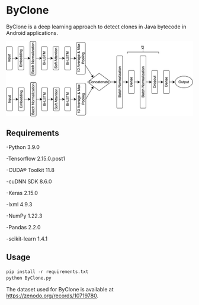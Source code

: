 # ByClone
ByClone is a deep learning approach to detect clones in Java bytecode in Android applications. 

![ByClone Process Diagram](https://github.com/mia9704/ByClone/blob/main/ByClone.png?raw=true)

## Requirements

-Python 3.9.0

-Tensorflow 2.15.0.post1

-CUDA® Toolkit 11.8

-cuDNN SDK 8.6.0

-Keras 2.15.0

-lxml 4.9.3

-NumPy 1.22.3

-Pandas 2.2.0

-scikit-learn 1.4.1

## Usage
```python
pip install -r requirements.txt
python ByClone.py
```

The dataset used for ByClone is available at https://zenodo.org/records/10719780.
